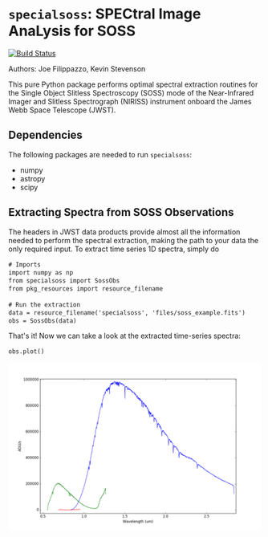 # `specialsoss`: SPECtral Image AnaLysis for SOSS

[![Build Status](https://travis-ci.org/hover2pi/specialsoss.svg?branch=master)](https://travis-ci.org/hover2pi/specialsoss)

Authors: Joe Filippazzo, Kevin Stevenson

This pure Python package performs optimal spectral extraction routines for the Single Object Slitless Spectroscopy (SOSS) mode of the Near-Infrared Imager and Slitless Spectrograph (NIRISS) instrument onboard the James Webb Space Telescope (JWST).

## Dependencies

The following packages are needed to run `specialsoss`:
- numpy
- astropy
- scipy

## Extracting Spectra from SOSS Observations

The headers in JWST data products provide almost all the information needed to perform the spectral extraction, making the path to your data the only required input. To extract time series 1D spectra, simply do

```
# Imports
import numpy as np
from specialsoss import SossObs
from pkg_resources import resource_filename

# Run the extraction
data = resource_filename('specialsoss', 'files/soss_example.fits')
obs = SossObs(data)
```

That's it! Now we can take a look at the extracted time-series spectra:

```
obs.plot()
```

![SOSS Extraction](figures/extracted_spectra.png)
